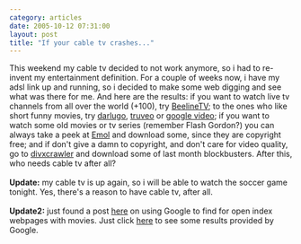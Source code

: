 ```yaml
---
category: articles
date: 2005-10-12 07:31:00
layout: post
title: "If your cable tv crashes..."
---
```


This weekend my cable tv decided to not work anymore, so i had to re-invent my entertainment definition. For a couple of weeks now, i have my adsl link up and running, so i decided to make some web digging and see what was there for me. And here are the results: if you want to watch live tv channels from all over the world (+100), try <a href="http://www.beelinetv.com/">BeelineTV</a>; to the ones who like short funny movies, try <a href="http://www.darlugo.com/">darlugo</a>, <a href="http://www.truveo.com"/>truveo</a> or <a href="http://video.google.com/">google video</a>; if you want to watch some old movies or tv series (remember Flash Gordon?) you can always take a peek at <a href="http://emol.org/movies/">Emol</a> and download some, since they are copyright free; and if don't give a damn to copyright, and don't care for video quality, go to <a href="http://www.divxcrawler.com/">divxcrawler</a> and download some of last month blockbusters. After this, who needs cable tv after all?<br /><br /><b>Update:</b> my cable tv is up again, so i will be able to watch the soccer game tonight. Yes, there's a reason to have cable tv, after all.<br /><br /><b>Update2:</b> just found a post <a href="http://www.deny.de/ghacks/?p=13">here</a> on using Google to find for open index webpages with movies. Just click <a href="http://www.google.com/search?q=-inurl%3Ahtm+-inurl%3Ahtml+-inurl%3Aphp+intitle%3A%E2%80%9Dindex+of%E2%80%9D+%28mpg%7Cavi%7Cwmv%29&start=0&start=0&ie=utf-8&oe=utf-8&client=firefox-a&rls=org.mozilla:en-US:official">here</a> to see some results provided by Google.
